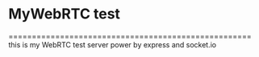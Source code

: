 # MyWebRTC test
====================================================
this is my WebRTC test
server power by express and socket.io